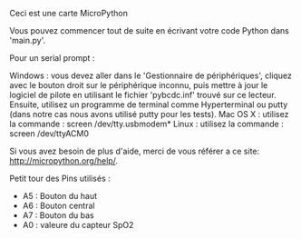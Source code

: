 Ceci est une carte MicroPython

Vous pouvez commencer tout de suite en écrivant votre code Python dans 'main.py'.

Pour un serial prompt :

Windows : vous devez aller dans le 'Gestionnaire de périphériques', cliquez avec le bouton droit sur le périphérique inconnu,
puis mettre à jour le logiciel de pilote en utilisant le fichier 'pybcdc.inf' trouvé sur ce lecteur.
Ensuite, utilisez un programme de terminal comme Hyperterminal ou putty (dans notre cas nous avons utilisé putty pour les tests).
Mac OS X : utilisez la commande : screen /dev/tty.usbmodem*
Linux : utilisez la commande : screen /dev/ttyACM0

Si vous avez besoin de plus d'aide, merci de vous référer a ce site: http://micropython.org/help/.

Petit tour des Pins utilisés :
  - A5 : Bouton du haut
  - A6 : Bouton central
  - A7 : Bouton du bas
  - A0 : valeure du capteur SpO2
